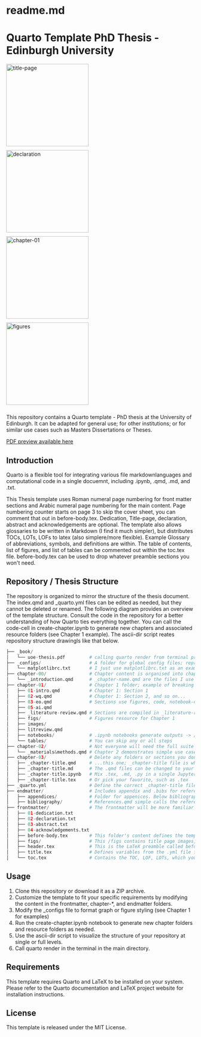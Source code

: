 # readme.md

# Quarto Template PhD Thesis - Edinburgh University 

<div style="display: flex; flex-wrap: wrap; justify-content: space-between;">
  <img src="./examples/title-page.png" alt="title-page" width="220" style="margin-bottom: 10px; flex-basis: 75%;"/>
  <img src="./examples/declaration.png" alt="declaration" width="220" style="margin-bottom: 10px; flex-basis: 75%;"/>
  <img src="./examples/chapter-01.png" alt="chapter-01" width="220" style="margin-bottom: 10px; flex-basis: 75%;"/>
  <img src="./examples/figures.png" alt="figures" width="220" style="margin-bottom: 10px; flex-basis: 75%;"/>
</div>

This repository contains a Quarto template - PhD thesis at the University of Edinburgh. It can be adapted for general use; for other institutions; or for similar use cases such as Masters Dissertations or Theses.

[PDF preview available here](_book/quarto-phd-template.pdf) 

## Introduction

Quarto is a flexible tool for integrating various file markdownlanguages and computational code in a single docuemnt, including .ipynb, .qmd, .md, and .txt.

This Thesis template uses Roman numeral page numbering for front matter sections and Arabic numeral page numbering for the main content. Page numbering counter starts on page 3 to skip the cover sheet, you can comment that out in before-body.tex. Dedication, Title-page, declaration, abstract and acknowledgements are optional. The template also allows glossaries to be written in Markdown (I find it much simpler), but distributes TOCs, LOTs, LOFs to latex (also simplere/more flexible). Example Glossary of abbreviations, symbols, and definitions are within. The table of contents, list of figures, and list of tables can be commented out within the toc.tex file. before-body.tex can be used to drop whatever preamble sections you won't need. 

## Repository / Thesis Structure
The repository is organized to mirror the structure of the thesis document. The index.qmd and _quarto.yml files can be edited as needed, but they cannot be deleted or renamed. The following diagram provides an overview of the template structure. Consult the code in the repository for a better understanding of how Quarto ties everything together. You can call the code-cell in create-chapter.ipynb to generate new chapters and associated resource folders (see Chapter 1 example). The ascii-dir script reates repository structure drawingls like that below.

```python
├── _book/
│   └── uoe-thesis.pdf         # calling quarto render from terminal produces your thesis here
├── _configs/                  # A folder for global config files; reproducible/consistent plots all Thesis 
│   └── matplotlibrc.txt       # I just use matplotlibrc.txt as an example for nice graphs 
├── chapter-00/                # Chapter content is organised into chapter folders, this introduction chapter is unnumbered
│   └── _introduction.qmd      # _chapter-name.qmd are the files I use to compile sections, figures, tables etc.
├── chapter-01/                # Chapter 1 folder; example of breaking up .qmd files into sections
│   ├── 01-intro.qmd           # Chapter 1: Section 1
│   ├── 02-wq.qmd              # Chapter 1: Section 2, and so on...
│   ├── 03-eo.qmd              # Sections use figures, code, notebook-outputs, etc. from /figs, /tables below
│   ├── 05-ai.qmd
│   ├── _literature-review.qmd # Sections are compiled in _literature-review.qmd
│   ├── figs/                  # Figures resource for Chapter 1
│   ├── images/
│   ├── litreview.qmd
│   ├── notebooks/             # .ipynb notebooks generate outputs -> /tables or /figs -> sections -> _lit-review.qmd
│   └── tables/                # You can skip any or all steps
├── chapter-02/                # Not everyone will need the full suite of Quarto abilities in chapter-01, that's okay
│   └── _materials&methods.qmd # Chapter 2 demonstrates simple use cases
├── chapter-03/                # Delete any folders or sections you don't need, except...
│   ├── _chapter-title.qmd     # ...this one; _chapter-title file is where the content goes
│   ├── _chapter-title.md      # The .qmd files can be changed to your preferred code format
│   ├── _chapter-title.ipynb   # Mix .tex, .md, .py in a single JupyterLab
│   ├── _chapter-title.tex     # Or pick your favorite, such as .tex
├── _quarto.yml                # Define the correct _chapter-title files in the right order in this .yml file
├── endmatter/                 # Includes appendix and .bibs for references or bibliographies needed
│   ├── appendices/            # Folder for appenices. Below bibliography folder holds the .bib file(s) and references.qmd
│   ├── bibliography/          # References.qmd simple calls the references to be made, you can decide where in the _quarto.yml
├── frontmatter/               # The frontmatter will be more familiar to most
│   ├── 01-dedication.txt
│   ├── 02-declaration.txt
│   ├── 03-abstract.txt
│   ├── 04-acknowledgements.txt
│   ├── before-body.tex        # This folder's content defines the template styling, similar to Overleaf
│   ├── figs/                  # This /figs contains title page images, etc.
│   ├── header.tex             # This is the LaTeX preamble called before "/begindocument{}"
│   ├── title.tex              # Defines variables from the .yml file for use in the title page
│   └── toc.tex                # Contains the TOC, LOF, LOTs, which you can delete as required
```

## Usage

1. Clone this repository or download it as a ZIP archive.
2. Customize the template to fit your specific requirements by modifying the content in the frontmatter, chapter-*, and endmatter folders. 
3. Modify the _configs file to format graph or figure styling (see Chapter 1 for examples)
4. Run the create-chapter.ipynb notebook to generate new chapter folders and resource folders as needed.
5. Use the ascii-dir script to visualize the structure of your repository at single or full levels.
6. Call quarto render in the terminal in the main directory.

## Requirements

This template requires Quarto and LaTeX to be installed on your system. Please refer to the Quarto documentation and LaTeX project website for installation instructions. 

## License

This template is released under the MIT License.
